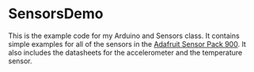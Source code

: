 SensorsDemo
===========

This is the example code for my Arduino and Sensors class. It contains simple examples for all of the sensors in the [Adafruit Sensor Pack 900](http://www.adafruit.com/products/176). It also includes the datasheets for the accelerometer and the temperature sensor. 


